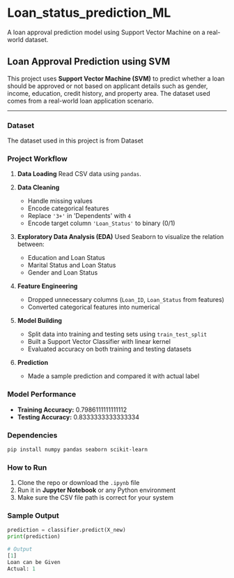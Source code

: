# Loan_status_prediction_ML
A loan approval prediction model using Support Vector Machine on a real-world dataset.


##  Loan Approval Prediction using SVM

This project uses **Support Vector Machine (SVM)** to predict whether a loan should be approved or not based on applicant details such as gender, income, education, credit history, and property area. The dataset used comes from a real-world loan application scenario.

---

###  Dataset

The dataset used in this project is from <a herf="https://github.com/Akshitachoudhary/Loan_status_prediction_ML/blob/main/loan_training_data.csv">Dataset</a>

###  Project Workflow

1. **Data Loading**
   Read CSV data using `pandas`.

2. **Data Cleaning**

   * Handle missing values
   * Encode categorical features
   * Replace `'3+'` in 'Dependents' with `4`
   * Encode target column `'Loan_Status'` to binary (0/1)

3. **Exploratory Data Analysis (EDA)**
   Used Seaborn to visualize the relation between:

   * Education and Loan Status
   * Marital Status and Loan Status
   * Gender and Loan Status

4. **Feature Engineering**

   * Dropped unnecessary columns (`Loan_ID`, `Loan_Status` from features)
   * Converted categorical features into numerical

5. **Model Building**

   * Split data into training and testing sets using `train_test_split`
   * Built a Support Vector Classifier with linear kernel
   * Evaluated accuracy on both training and testing datasets

6. **Prediction**

   * Made a sample prediction and compared it with actual label


###  Model Performance

* **Training Accuracy:** 0.7986111111111112
* **Testing Accuracy:** 0.8333333333333334


###  Dependencies

```bash
pip install numpy pandas seaborn scikit-learn
```


###  How to Run

1. Clone the repo or download the `.ipynb` file
2. Run it in **Jupyter Notebook** or any Python environment
3. Make sure the CSV file path is correct for your system


### Sample Output

```python
prediction = classifier.predict(X_new)
print(prediction)

# Output
[1]
Loan can be Given
Actual: 1
```



